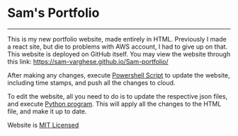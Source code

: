 # Sam's Portfolio

---

This is my new portfolio website, made entirely in HTML. Previously I made a react site, but die to problems with AWS account, I had to give up on that. This website is deployed on GitHub itself. You may view the website through this link: https://sam-varghese.github.io/Sam-portfolio/

After making any changes, execute [Powershell Script](./githubActioner.ps1) to update the website, including time stamps, and push all the changes to cloud.

To edit the website, all you need to do is to update the respective json files, and execute [Python program](./website_builder.py). This will apply all the changes to the HTML file, and make it up to date.

Website is [MIT Licensed](./LICENSE)